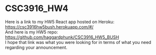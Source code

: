 # CSC3916_HW4

Here is a link to my HW5 React app hosted on Heroku: https://csc3916hw5bush.herokuapp.com/#/
<br>
And here is my HW5 repo: https://github.com/haggardphunk/CSC3916_HW5_BUSH
<br>
I hope that link was what you were looking for in terms of what you need regarding your announcement. 

